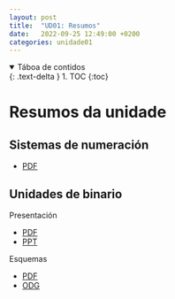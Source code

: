 ```yaml
---
layout: post
title:  "UD01: Resumos"
date:   2022-09-25 12:49:00 +0200
categories: unidade01
---
```



<details open markdown="block">
  <summary>
    Táboa de contidos
  </summary>
  {: .text-delta }
1. TOC
{:toc}
</details>

# Resumos da unidade

## Sistemas de numeración 
* [PDF](unidade01/resumos/UD01-cambios-base.pdf)

## Unidades de binario 
Presentación 
* [PDF]({{site.baseurl}}//unidade01/resumos/UD01-RESUMEN%20UNIDADES%20DE%20MEDIDA.pdf)
* [PPT]({{site.baseurl}}/unidade01/resumos/UD01-RESUMEN%20UNIDADES%20DE%20MEDIDA.odp)

Esquemas
* [PDF]({{site.baseurl}}/unidade01/resumos/UD01-unidades_medida.pdf)
* [ODG]({{site.baseurl}}/unidade01/resumos/UD01-unidades_medida.odg)


